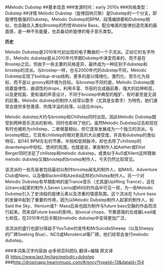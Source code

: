 #Melodic Dubstep
##基本信息
###发源时间：early 2010s
###风格类型：Dubstep
##详情
Melodic Dubstep（旋律回响贝斯）是Dubstep的一个分支，即旋律性极强的Dubstep。Melodic
Dubstep的BPM、段落编排都和Dubstep相似，也会融合入类似Brostep的烈性Wobble
Bass，配合唯美的旋律创造完美的画面感，是一种不失能量，也具备动听旋律的电子音乐类型。



**历史**

Melodic Dubstep是2010年代初出现的电子舞曲的一个子流派。正如它的名字所示，Melodic
dubstep是从2010年代早期Dubstep中演变而来的，而不是在Brostep之后，但由于一些主要的风格差异，最终成为一种区别于dubstep和brostep的流派。与brostep一样，也与2000年代的dubstep不同，Melodic
Dubstep实现了buildup-drop结构，更多的是以情绪化、激烈化、苦乐化为目标，而不是以
groovy和环境为目标。与brostep不同的是，Melodic
Dubstep围绕着旋律性、曲调性的drops，利用丰富、华丽的合成器前奏，强大的拉伸和弦，以及更轻盈、更和谐的声音设计，不同于brostep中典型的粗犷、有时甚至是无调的前奏。Melodic
dubstep的制作人经常以歌手（尤其是女歌手）为特色，她们通常会提供多愁善感、热情洋溢的段落，以适应drops。



Melodic dubstep大约与brostep和Chillstep同时出现，因此Melodic
Dubstep既受到两种音乐流派的影响，同时也影响了他们。虽然Melodic
Dubstep过去和现在有时也被称为chillstep，二者根基相似，但它逐渐发展成为一个独立的流派。与brostep相比，它具有chillstep的相对更高的大众接受度，并具有dubstep的类似特征，如140
BPM左右的节奏，半拍和低频脉冲，却也去除了chillstep的downtempo中轻松、悠闲的氛围。也就是说，某些制作人如Aether或Elliot
Berger同时涉足了chillstep和melodic dubstep，或类似于Au5或Xilent这样既做melodic
dubstep又做brostep的brostep制作人，今天仍然比较常见。



该流派的一些先驱者包括最初以制作brostep闻名的制作人，如MitiS、Adventure
Club或Nero，以及像Blackmill和Azedia这样的chillstep制作人。另一个对Melodic
Dubstep有早期影响的是Trance音乐（尤其是Uplifting Trance），这在以trance起家的制作人Seven
Lions或MitiS的作品中可见一斑，为一些Melodic Dubstep引入了史诗般的旋律元素以及浓重的情感氛围。这个流派在 future
bass的发展中起到了重要的作用，因为以Melodic Dubstep制作人起家的制作人，如Said the Sky、Illenium或T-
Mass后来也因为制作与future bass交融的作品而流行起来。而来自Future bass的影响，如vocal
chops、节奏感强的合成器Lead或七和弦，在2010年代后半期对melodic dubstep中变得更加广泛。



该流派的盛行也部分得益于YouTube的宣传和MrSuicideSheeep（以及Sheepy的厂牌Seeking
Blue）、NCS或Monstercat等厂牌，他们经常会发行melodic dubstep。

###本词条汉字内容由 @多频百科团队 翻译+编辑
原文译自 https://www.last.fm/tag/melodic+dubstep
###http://dropinapp.hearinmusic.com/#/ency?typeId=13&dataId=154
